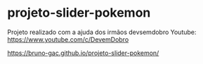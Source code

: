 # projeto-slider-pokemon
Projeto realizado com a ajuda dos irmãos devsemdobro
Youtube: https://www.youtube.com/c/DevemDobro

https://bruno-gac.github.io/projeto-slider-pokemon/
